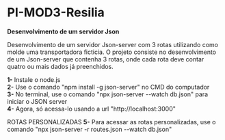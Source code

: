 # PI-MOD3-Resilia
<b>Desenvolvimento de um servidor Json</b>

Desenvolvimento de um servidor Json-server com 3 rotas utilizando como molde uma transportadora ficticia.
O projeto consiste no desenvolvimento de um Json-server que contenha 3 rotas, onde cada rota deve contar quatro ou mais dados já preenchidos.

<b>1-</b> Instale o node.js<br>
<b>2-</b> Use o comando "npm install -g json-server" no CMD do computador<br>
<b>3-</b> No terminal, use o comando "npx json-server --watch db.json" para iniciar o JSON server<br>
<b>4-</b> Agora, só acessa-lo usando a url "http://localhost:3000"

ROTAS PERSONALIZADAS
<b>5-</b> Para acessar as rotas personalizadas, use o comando "npx json-server -r routes.json --watch db.json"

